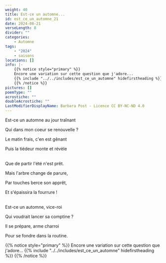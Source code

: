 ```yaml
---
weight: 40
title: Est-ce un automne...
id: est_ce_un_automne_21
date: 2024-08-21
verseLength: 8
divider: ""
categories:
    - Automne
tags:
    - "2024"
    - saisons
locations: []
info: |-
    {{% notice style="primary" %}}
    Encore une variation sur cette question que j'adore...
    {{% include "../../includes/est_ce_un_automne" hidefirstheading %}}
    {{% /notice %}}
pictures: []
poemType: ""
acrostiche: ""
doubleAcrostiche: ""
LastModifierDisplayName: Barbara Post - Licence CC BY-NC-ND 4.0
---
```

Est-ce un automne au jour traînant

Qui dans mon coeur se renouvelle ?

Le matin frais, c'en est gênant

Puis la tiédeur monte et révèle

 \
Que de partir l'été n'est prêt.

Mais l'arbre change de parure,

Par touches berce son apprêt,

Et s'épaissira la fourrure !

 \
Est-ce un automne, vice-roi

Qui voudrait lancer sa comptine ?

Il se prépare, arme charroi

Pour se fondre dans la routine.

{{% notice style="primary" %}}
Encore une variation sur cette question que j'adore...
{{% include "../../includes/est_ce_un_automne" hidefirstheading %}}
{{% /notice %}}